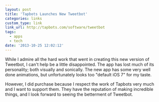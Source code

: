 ```yaml
---
layout: post
title: 'Tapbots Launches New Tweetbot'
categories: links
custom_type: link
link_url: http://tapbots.com/software/tweetbot
tags:
  - apps
  - tech
date: '2013-10-25 12:02:12'
---
```

While I admire all the hard work that went in creating this new version of Tweetbot, I can't help be a little disappointed. The app has lost much of its personality; both visually and sonically. The new app has some very well done animations, but unfortunately looks too "default iOS 7" for my taste.

However, I did purchase because I respect the work of Tapbots very much and I want to support them. They have the reputation of making incredible things, and I look forward to seeing the betterment of Tweetbot.
